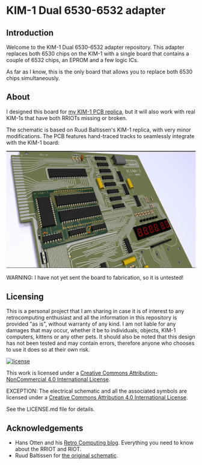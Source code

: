 # KIM-1 Dual 6530-6532 adapter

## Introduction

Welcome to the KIM-1 Dual 6530-6532 adapter repository. This adapter replaces both 6530 chips on the KIM-1 with a single board that contains a couple of 6532 chips, an EPROM and a few logic ICs.

As far as I know, this is the only board that allows you to replace both 6530 chips simultaneously.

## About

I designed this board for [my KIM-1 PCB replica](https://github.com/eduardocasino/kim-1), but it will also work with real KIM-1s that have both RRIOTs missing or broken.

The schematic is based on Ruud Baltissen's KIM-1 replica, with very minor modifications. The PCB features hand-traced tracks to seamlessly integrate with the KIM-1 board:

![board installed](https://github.com/eduardocasino/kim-1-dual-6532-adapter/raw/main/images/kim-1-with-daughterboard.png)

WARNING: I have not yet sent the board to fabrication, so it is untested!

## Licensing

This is a personal project that I am sharing in case it is of interest to any retrocomputing enthusiast and all the information in this repository is provided "as is", without warranty of any kind. I am not liable for any damages that may occur, whether it be to individuals, objects, KIM-1 computers, kittens or any other pets. It should also be noted that this design has not been tested and may contain errors, therefore anyone who chooses to use it does so at their own risk.

[![license](https://i.creativecommons.org/l/by-nc/4.0/88x31.png)](http://creativecommons.org/licenses/by-nc/4.0/)

This work is licensed under a [Creative Commons Attribution-NonCommercial 4.0 International License](http://creativecommons.org/licenses/by-nc/4.0/).

EXCEPTION: The electrical schematic and all the associated symbols are licensed under a [Creative Commons Attribution 4.0 International License](https://creativecommons.org/licenses/by/4.0/).

See the LICENSE.md file for details.

## Acknowledgements

* Hans Otten and his [Retro Computing blog](http://retro.hansotten.nl/). Everything you need to know about the RRIOT and RIOT.
* Ruud Baltissen for [the original schematic](http://www.baltissen.org/newhtm/buildkim.htm).